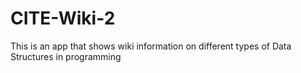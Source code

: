 # CITE-Wiki-2
This is an app that shows wiki information on different types of Data Structures in programming
